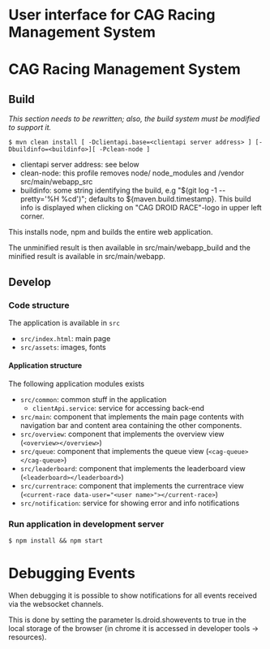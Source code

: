 User interface for CAG Racing Management System
================================================

CAG Racing Management System
============================


Build
-----
_This section needs to be rewritten; also, the build system must be modified to support it._

    $ mvn clean install [ -Dclientapi.base=<clientapi server address> ] [-Dbuildinfo=<buildinfo>][ -Pclean-node ]

- clientapi server address: see below
- clean-node: this profile removes node/ node_modules and /vendor src/main/webapp_src
- buildinfo: some string identifying the build, e.g "$(git log -1 --pretty='%H %cd')"; 
  defaults to ${maven.build.timestamp}. This build info is displayed when clicking on 
  "CAG DROID RACE"-logo in upper left corner.

 
This installs node, npm and builds the entire web application.

The unminified result is then available in src/main/webapp_build and
the minified result is available in src/main/webapp.

Develop
-------
### Code structure
The application is available in `src`
- `src/index.html`: main page
- `src/assets`: images, fonts

#### Application structure
The following application modules exists

- `src/common`: common stuff in the application
    - `clientApi.service`: service for accessing back-end
- `src/main`: component that implements the main page contents with navigation bar and content area containing the other components.  
- `src/overview`: component that implements the overview view (`<overview></overview>`)
- `src/queue`: component that implements the queue view (`<cag-queue></cag-queue>`)
- `src/leaderboard`: component that implements the leaderboard view (`<leaderboard></leaderboard>`)
- `src/currentrace`: component that implements the currentrace view (`<current-race data-user="<user name>"></current-race>`)
- `src/notification`: service for showing error and info notifications

### Run application in development server

    $ npm install && npm start

Debugging Events
================
When debugging it is possible to show notifications for all events received via
the websocket channels.

This is done by setting the parameter ls.droid.showevents to true in the
local storage of the browser (in chrome it is accessed in developer tools -> resources).
